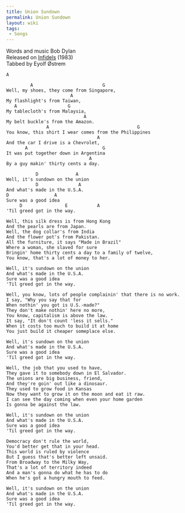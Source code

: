 ```yaml
---
title: Union Sundown
permalink: Union Sundown
layout: wiki
tags:
 - Songs
---
```


Words and music Bob Dylan  
Released on [Infidels](Infidels) (1983)  
Tabbed by Eyolf Østrem

    A

             A                          G
    Well, my shoes, they come from Singapore,
                            A
    My flashlight's from Taiwan,
       A                   G
    My tablecloth's from Malaysia,
                                 A
    My belt buckle's from the Amazon.
                   A                                 G
    You know, this shirt I wear comes from the Philippines
                                      A
    And the car I drive is a Chevrolet,
           A                            G
    It was put together down in Argentina
                                   A
    By a guy makin' thirty cents a day.

               D              A
    Well, it's sundown on the union
               D               A
    And what's made in the U.S.A.
    D                 A
    Sure was a good idea
         D                E           A
    'Til greed got in the way.

    Well, this silk dress is from Hong Kong
    And the pearls are from Japan.
    Well, the dog collar's from India
    And the flower pot's from Pakistan.
    All the furniture, it says "Made in Brazil"
    Where a woman, she slaved for sure
    Bringin' home thirty cents a day to a family of twelve,
    You know, that's a lot of money to her.

    Well, it's sundown on the union
    And what's made in the U.S.A.
    Sure was a good idea
    'Til greed got in the way.

    Well, you know, lots of people complainin' that there is no work.
    I say, "Why you say that for
    When nothin' you got is U.S.-made?"
    They don't make nothin' here no more,
    You know, capitalism is above the law.
    It say, "It don't count 'less it sells."
    When it costs too much to build it at home
    You just build it cheaper someplace else.

    Well, it's sundown on the union
    And what's made in the U.S.A.
    Sure was a good idea
    'Til greed got in the way.

    Well, the job that you used to have,
    They gave it to somebody down in El Salvador.
    The unions are big business, friend,
    And they're goin' out like a dinosaur.
    They used to grow food in Kansas
    Now they want to grow it on the moon and eat it raw.
    I can see the day coming when even your home garden
    Is gonna be against the law.

    Well, it's sundown on the union
    And what's made in the U.S.A.
    Sure was a good idea
    'Til greed got in the way.

    Democracy don't rule the world,
    You'd better get that in your head.
    This world is ruled by violence
    But I guess that's better left unsaid.
    From Broadway to the Milky Way,
    That's a lot of territory indeed
    And a man's gonna do what he has to do
    When he's got a hungry mouth to feed.

    Well, it's sundown on the union
    And what's made in the U.S.A.
    Sure was a good idea
    'Til greed got in the way.
